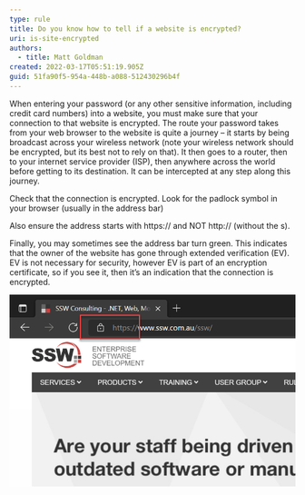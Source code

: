 ```yaml
---
type: rule
title: Do you know how to tell if a website is encrypted?
uri: is-site-encrypted
authors:
  - title: Matt Goldman
created: 2022-03-17T05:51:19.905Z
guid: 51fa90f5-954a-448b-a088-512430296b4f
---
```



When entering your password (or any other sensitive information, including credit card numbers) into a website, you must make sure that your connection to that website is encrypted. The route your password takes from your web browser to the website is quite a journey – it starts by being broadcast across your wireless network (note your wireless network should be encrypted, but its best not to rely on that). It then goes to a router, then to your internet service provider (ISP), then anywhere across the world before getting to its destination. It can be intercepted at any step along this journey.



<!--endintro-->



Check that the connection is encrypted. Look for the padlock symbol in your browser (usually in the address bar)

Also ensure the address starts with https:// and NOT http:// (without the s).

Finally, you may sometimes see the address bar turn green. This indicates that the owner of the website has gone through extended verification (EV). EV is not necessary for security, however EV is part of an encryption certificate, so if you see it, then it’s an indication that the connection is encrypted.

![✔ Good example – SSW’s website is encrypted, which can be seen by the https address and the padlock symbol](encrypted-website-example.png)